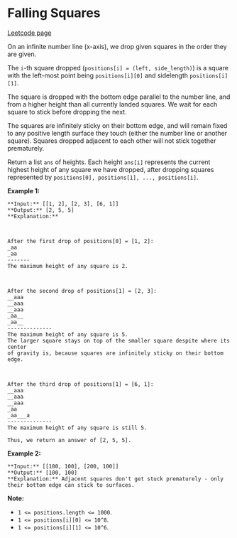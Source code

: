 # Falling Squares
[Leetcode page](https://leetcode.com/problems/falling-squares/description)

On an infinite number line (x-axis), we drop given squares in the order they
are given.

The `i`-th square dropped (`positions[i] = (left, side_length)`) is a square
with the left-most point being `positions[i][0]` and sidelength
`positions[i][1]`.

The square is dropped with the bottom edge parallel to the number line, and
from a higher height than all currently landed squares. We wait for each
square to stick before dropping the next.

The squares are infinitely sticky on their bottom edge, and will remain fixed
to any positive length surface they touch (either the number line or another
square). Squares dropped adjacent to each other will not stick together
prematurely.

  

Return a list `ans` of heights. Each height `ans[i]` represents the current
highest height of any square we have dropped, after dropping squares
represented by `positions[0], positions[1], ..., positions[i]`.

**Example 1:**  

    
    
    **Input:** [[1, 2], [2, 3], [6, 1]]
    **Output:** [2, 5, 5]
    **Explanation:**
    
    
    
    After the first drop of positions[0] = [1, 2]:
    _aa
    _aa
    -------
    The maximum height of any square is 2.
    
    
    
    After the second drop of positions[1] = [2, 3]:
    __aaa
    __aaa
    __aaa
    _aa__
    _aa__
    --------------
    The maximum height of any square is 5.  
    The larger square stays on top of the smaller square despite where its center
    of gravity is, because squares are infinitely sticky on their bottom edge.
    
    
    
    After the third drop of positions[1] = [6, 1]:
    __aaa
    __aaa
    __aaa
    _aa
    _aa___a
    --------------
    The maximum height of any square is still 5.
    
    Thus, we return an answer of [2, 5, 5].
    

  

**Example 2:**  

    
    
    **Input:** [[100, 100], [200, 100]]
    **Output:** [100, 100]
    **Explanation:** Adjacent squares don't get stuck prematurely - only their bottom edge can stick to surfaces.
    

**Note:**

* `1 <= positions.length <= 1000`.
* `1 <= positions[i][0] <= 10^8`.
* `1 <= positions[i][1] <= 10^6`.

